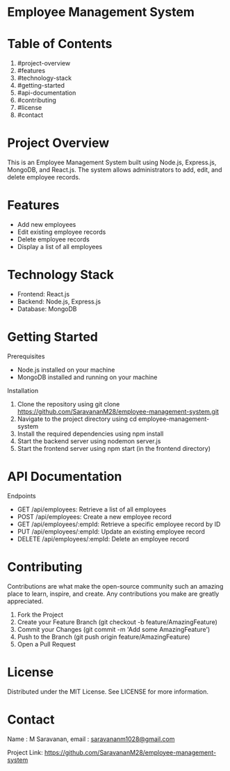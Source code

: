 # Employee Management System

# Table of Contents
1. #project-overview
2. #features
3. #technology-stack
4. #getting-started
5. #api-documentation
6. #contributing
7. #license
8. #contact

# Project Overview
This is an Employee Management System built using Node.js, Express.js, MongoDB, and React.js. The system allows administrators to add, edit, and delete employee records.

# Features
- Add new employees
- Edit existing employee records
- Delete employee records
- Display a list of all employees

# Technology Stack
- Frontend: React.js
- Backend: Node.js, Express.js
- Database: MongoDB

# Getting Started
Prerequisites
- Node.js installed on your machine
- MongoDB installed and running on your machine

Installation
1. Clone the repository using git clone https://github.com/SaravananM28/employee-management-system.git
2. Navigate to the project directory using cd employee-management-system
3. Install the required dependencies using npm install
4. Start the backend server using nodemon server.js
5. Start the frontend server using npm start (in the frontend directory)

# API Documentation
Endpoints
- GET /api/employees: Retrieve a list of all employees
- POST /api/employees: Create a new employee record
- GET /api/employees/:empId: Retrieve a specific employee record by ID
- PUT /api/employees/:empId: Update an existing employee record
- DELETE /api/employees/:empId: Delete an employee record

# Contributing
Contributions are what make the open-source community such an amazing place to learn, inspire, and create. Any contributions you make are greatly appreciated.

1. Fork the Project
2. Create your Feature Branch (git checkout -b feature/AmazingFeature)
3. Commit your Changes (git commit -m 'Add some AmazingFeature')
4. Push to the Branch (git push origin feature/AmazingFeature)
5. Open a Pull Request

# License
Distributed under the MIT License. See LICENSE for more information.

# Contact
Name :  M Saravanan,   email : saravananm1028@gmail.com

Project Link: https://github.com/SaravananM28/employee-management-system
